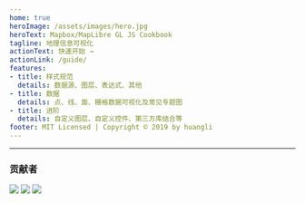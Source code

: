 ```yaml
---
home: true
heroImage: /assets/images/hero.jpg
heroText: Mapbox/MapLibre GL JS Cookbook
tagline: 地理信息可视化
actionText: 快速开始 →
actionLink: /guide/
features:
- title: 样式规范
  details: 数据源、图层、表达式、其他
- title: 数据
  details: 点、线、面、栅格数据可视化及常见专题图
- title: 进阶
  details: 自定义图层、自定义控件、第三方库结合等
footer: MIT Licensed | Copyright © 2019 by huangli
---
```


***

### 贡献者
[![](https://avatars2.githubusercontent.com/u/20068340?s=60&v=4)](https://github.com/huanglii/)
[![](https://avatars0.githubusercontent.com/u/27879336?s=60&v=4)](https://github.com/JerckyLY)
[![](https://avatars1.githubusercontent.com/u/3953310?s=60&v=4)](https://github.com/AllanHao)
